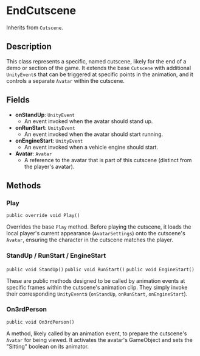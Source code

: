 # EndCutscene

Inherits from `Cutscene`.

## Description

This class represents a specific, named cutscene, likely for the end of a demo or section of the game. It extends the base `Cutscene` with additional `UnityEvent`s that can be triggered at specific points in the animation, and it controls a separate `Avatar` within the cutscene.

## Fields

-   **onStandUp**: `UnityEvent`
    -   An event invoked when the avatar should stand up.
-   **onRunStart**: `UnityEvent`
    -   An event invoked when the avatar should start running.
-   **onEngineStart**: `UnityEvent`
    -   An event invoked when a vehicle engine should start.
-   **Avatar**: `Avatar`
    -   A reference to the avatar that is part of this cutscene (distinct from the player's avatar).

## Methods

### Play
`public override void Play()`

Overrides the base `Play` method. Before playing the cutscene, it loads the local player's current appearance (`AvatarSettings`) onto the cutscene's `Avatar`, ensuring the character in the cutscene matches the player.

### StandUp / RunStart / EngineStart
`public void StandUp()`
`public void RunStart()`
`public void EngineStart()`

These are public methods designed to be called by animation events at specific frames within the cutscene's animation clip. They simply invoke their corresponding `UnityEvent`s (`onStandUp`, `onRunStart`, `onEngineStart`).

### On3rdPerson
`public void On3rdPerson()`

A method, likely called by an animation event, to prepare the cutscene's `Avatar` for being viewed. It activates the avatar's GameObject and sets the "Sitting" boolean on its animator.
